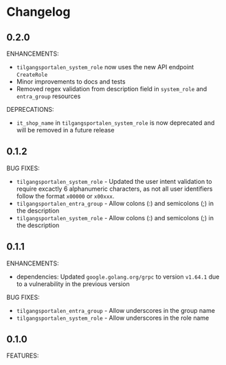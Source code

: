 # Changelog

## 0.2.0

ENHANCEMENTS:

- `tilgangsportalen_system_role` now uses the new API endpoint `CreateRole`
- Minor improvements to docs and tests
- Removed regex validation from description field in `system_role` and `entra_group` resources

DEPRECATIONS:

- `it_shop_name` in `tilgangsportalen_system_role` is now deprecated and will
  be removed in a future release

## 0.1.2

BUG FIXES:

- `tilgangsportalen_system_role` - Updated the user intent validation to
  require excactly 6 alphanumeric characters, as not all user identifiers follow
  the format `x00000` or `x00xxx`.
- `tilgangsportalen_entra_group` - Allow colons (:) and semicolons (;) in the description
- `tilgangsportalen_system_role` - Allow colons (:) and semicolons (;) in the description

## 0.1.1

ENHANCEMENTS:

- dependencies: Updated `google.golang.org/grpc` to version `v1.64.1` due to a
  vulnerability in the previous version

BUG FIXES:

- `tilgangsportalen_entra_group` - Allow underscores in the group name
- `tilgangsportalen_system_role` - Allow underscores in the role name

## 0.1.0

FEATURES:
